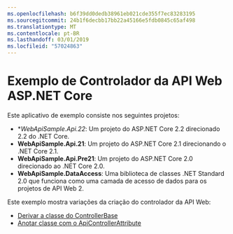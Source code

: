 ```yaml
---
ms.openlocfilehash: b6f39dd0dedb38961eb021cde355f7ec83283195
ms.sourcegitcommit: 24b1f6decbb17bb22a45166e5fdb0845c65af498
ms.translationtype: MT
ms.contentlocale: pt-BR
ms.lasthandoff: 03/01/2019
ms.locfileid: "57024863"
---
```

# <a name="aspnet-core-web-api-controller-sample"></a>Exemplo de Controlador da API Web ASP.NET Core

Este aplicativo de exemplo consiste nos seguintes projetos:

- **WebApiSample.Api.22*: Um projeto do ASP.NET Core 2.2 direcionado 2.2 do .NET Core.
- **WebApiSample.Api.21**: Um projeto do ASP.NET Core 2.1 direcionando o .NET Core 2.1.
- **WebApiSample.Api.Pre21**: Um projeto do ASP.NET Core 2.0 direcionado ao .NET Core 2.0.
- **WebApiSample.DataAccess**: Uma biblioteca de classes .NET Standard 2.0 que funciona como uma camada de acesso de dados para os projetos de API Web 2.

Este exemplo mostra variações da criação do controlador da API Web:

- [Derivar a classe do ControllerBase](https://docs.microsoft.com/aspnet/core/web-api#derive-class-from-controllerbase)
- [Anotar classe com o ApiControllerAttribute](https://docs.microsoft.com/aspnet/core/web-api#annotate-class-with-apicontrollerattribute)
